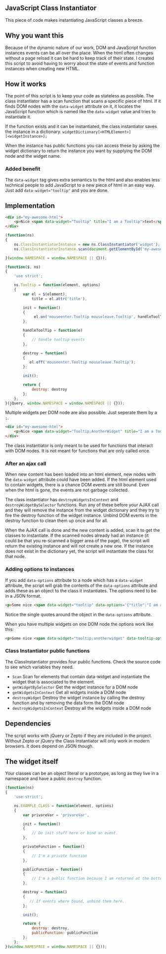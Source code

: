 ## JavaScript Class Instantiator
This piece of code makes instantiating JavaScript classes a breeze.

## Why you want this
Because of the dynamic nature of our work, DOM and JavaScript function instances events can be all over the place.
When the html often changes without a page reload it can be hard to keep track of their state.
I created this script to avoid having to worry about the state of events and function instances when creating new HTML.

## How it works
The point of this script is to keep your code as stateless as possible.
The class instantiator has a scan function that scans a specific piece of html.
If it finds DOM nodes with the `data-widget` attribute on it, it locates the JavaScript function which is named like the `data-widget` value and tries to instantiate it.

If the function exists and it can be instantiated, the class instantiator saves the instance in a dictionary.
`widgetDictionary[<HTMLElement>][<widgetInstance>];`

When the instance has public functions you can access these by asking the widget dictionary to return the instance you want by supplying the DOM node and the widget name.

### Added benefit
The `data-widget` tag gives extra semantics to the html and also enables less
technical people to add JavaScript to a new piece of html in an easy way.
Just add `data-widget="tooltip"` and you are done.

## Implementation
```html
<div id="my-awesome-html">
    <p>Nice <span data-widget="Tooltip" title="I am a Tooltip">text</span> about something.</p>
</div>
```

```javascript
(function(ns)
{
    ns.ClassInstantiatorInstance = new ns.ClassInstantiator('widget');
    ns.ClassInstantiatorInstance.scan(document.getElementById('my-awesome-html'));

}(window.NAMESPACE = window.NAMESPACE || {}));
```

```javascript
(function($, ns)
{
    'use strict';

    ns.Tooltip = function(element, options)
    {
        var el = $(element),
			title = el.attr('title'),

        init = function()
        {
             el.on('mouseenter.Tooltip mouseleave.Tooltip', handleToolTip);
        },

        handleToolTip = function(e)
        {
            // handle tooltip events
        },

        destroy = function()
        {
           el.off('mouseenter.Tooltip mouseleave.Tooltip');
        };

        init();

        return {
            destroy: destroy
		};
    };
}(jQuery, window.NAMESPACE = window.NAMESPACE || {}));
```

Multiple widgets per DOM node are also possible. Just seperate them by a `;`.

```html
<div id="my-awesome-html">
    <p>Nice <span data-widget="Tooltip;AnotherWidget" title="I am a Tooltip">text</span> about something.</p>
</div>
```

The class instantiator is only meant to be used for functions that interact with DOM nodes. It is not meant for functions that are only called once.

### After an ajax call
When new content has been loaded into an html element, new nodes with the `data-widget` attribute could have been added.
If the html element used to contain widgets, there is a chance DOM events are still bound.
Even when the html is gone, the events are not garbage collected.

The class instantiator has `destroyWidgetsInContext` and `destroyWidgetBySelector` functions.
Run any of these before your AJAX call and they will remove the instance from the widget dictionary and they try to fire the destroy function of the widget instance.
Unbind DOM events in the destroy function to clean them up once and for all.

When the AJAX call is done and the new content is added, scan it to get the classes to instantiate.
If the scanned nodes already had an instance (it could be that you re-scanned a bigger area of the page), the script will return the existing instance
and will not create a new one.
If the instance does not exist in the dictionary yet, the script will instantiate the class for that node.

### Adding options to instances
If you add `data-options` attribute to a node which has a `data-widget` attribute,
the script will grab the contents of the `data-options` attribute and adds these
as an object to the class it instantiates. The options need to be in a JSON format.

```html
<p>Some nice <span data-widget="tooltip" data-options='{"title":"I am a tooltip"}'>text</span> about something.</p>
```
Notice the single quotes around the object in the `data-options` attribute.

When you have multiple widgets on one DOM node the options work like this:
```html
<p>Some nice <span data-widget="tooltip;anotherwidget" data-tooltip-options='{"title":"I am a tooltip"}' data-anotherwidget-options='{"option":"option value"}'>text</span> about something.</p>
```

### Class Instantiator public functions
The ClassInstantiator provides four public functions. Check the source code to see which variables they need.
* `Scan` Scan for elements that contain data-widget and instantiate the widget that is associated to the element.
* `getWidgetBySelector` Get the widget instance for a DOM node
* `getWidgetsInContext` Get all widgets inside a DOM node
* `destroyWidget` Destroy the widget instance by calling the destroy function and by removing the data form the DOM node
* `destroyWidgetsInContext` Destroy all the widgets inside a DOM node

## Dependencies
The script works with jQuery or Zepto if they are included in the project.
Without Zepto or jQuery the Class Instantiator will only work in modern browsers.
It does depend on JSON though.

## The widget itself
Your classes can be an object literal or a prototype, as long as they live in a namespace and have a public `destroy` function.

```javascript
(function(ns)
{
    'use strict';

    ns.EXAMPLE_CLASS = function(element, options)
    {
        var privareVar = 'privareVar',

        init = function()
        {
            // Do init stuff here or bind an event.
        },

        privateFunction = function()
        {
            // I'm a private function
        },

        publicFunction = function()
        {
            // I'm a public function because I am returned at the bottom.
        },

        destroy = function()
        {
           // If events where bound, unbind them here.
        };

        init();

        return {
            destroy: destroy,
            publicFunction: publicFunction
        };
    };
}(window.NAMESPACE = window.NAMESPACE || {}));
```
